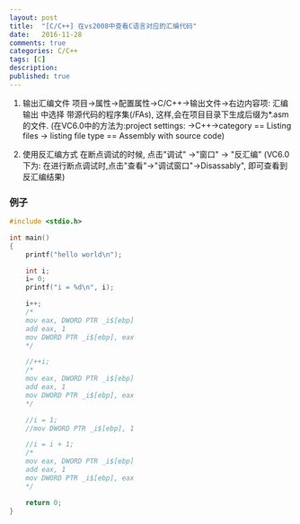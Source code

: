 ```yaml
---
layout: post
title:  "[C/C++] 在vs2008中查看C语言对应的汇编代码"
date:   2016-11-28
comments: true
categories: C/C++
tags: [C]
description:
published: true
---
```


1. 输出汇编文件
项目->属性->配置属性->C/C++->输出文件->右边内容项: 汇编输出 中选择 带源代码的程序集(/FAs), 这样,会在项目目录下生成后缀为*.asm的文件.
(在VC6.0中的方法为:project settings: ->C++->category == Listing files -> listing file type == Assembly with source code)

2. 使用反汇编方式
在断点调试的时候, 点击"调试" ->"窗口" -> "反汇编"
(VC6.0下为: 在进行断点调试时,点击"查看"->"调试窗口"->Disassably", 即可查看到反汇编结果)

### 例子

```cpp
#include <stdio.h>

int main()
{
    printf("hello world\n");

    int i;
    i= 0;
    printf("i = %d\n", i);

    i++;
    /*
    mov eax, DWORD PTR _i$[ebp]
    add eax, 1
    mov DWORD PTR _i$[ebp], eax
    */

    //++i;
    /*
    mov eax, DWORD PTR _i$[ebp]
    add eax, 1
    mov DWORD PTR _i$[ebp], eax
    */

    //i = 1;
    //mov DWORD PTR _i$[ebp], 1

    //i = i + 1;
    /*
    mov eax, DWORD PTR _i$[ebp]
    add eax, 1
    mov DWORD PTR _i$[ebp], eax
    */

    return 0;
}
```
